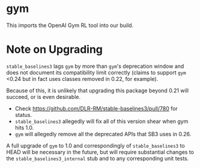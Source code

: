 gym
===

This imports the OpenAI Gym RL tool into our build.


Note on Upgrading
=================

`stable_baselines3` lags `gym` by more than `gym`'s deprecation window and
does not document its compatibility limit correctly (claims to support `gym`
<0.24 but in fact uses classes removed in 0.22, for example).

Because of this, it is unlikely that upgrading this package beyond 0.21 will
succeed, or is even desirable.

 * Check https://github.com/DLR-RM/stable-baselines3/pull/780 for status.
 * `stable_baselines3` allegedly will fix all of this version shear when gym
   hits 1.0.
 * `gym` will allegedly remove all the deprecated APIs that SB3 uses in 0.26.

A full upgrade of `gym` to 1.0 and correspondingly of `stable_baselines3` to
HEAD will be necessary in the future, but will require substantial changes to
the `stable_baselines3_internal` stub and to any corresponding unit tests.
